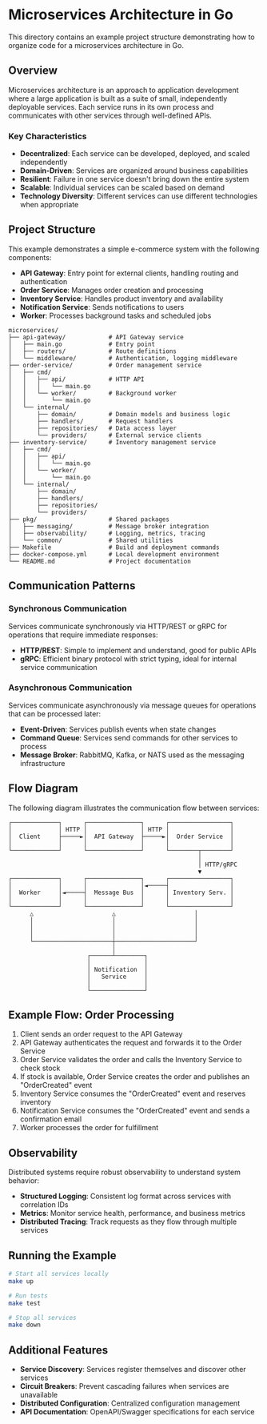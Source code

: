 # Microservices Architecture in Go

This directory contains an example project structure demonstrating how to organize code for a microservices architecture in Go.

## Overview

Microservices architecture is an approach to application development where a large application is built as a suite of small, independently deployable services. Each service runs in its own process and communicates with other services through well-defined APIs.

### Key Characteristics

- **Decentralized**: Each service can be developed, deployed, and scaled independently
- **Domain-Driven**: Services are organized around business capabilities
- **Resilient**: Failure in one service doesn't bring down the entire system
- **Scalable**: Individual services can be scaled based on demand
- **Technology Diversity**: Different services can use different technologies when appropriate

## Project Structure

This example demonstrates a simple e-commerce system with the following components:

- **API Gateway**: Entry point for external clients, handling routing and authentication
- **Order Service**: Manages order creation and processing
- **Inventory Service**: Handles product inventory and availability
- **Notification Service**: Sends notifications to users
- **Worker**: Processes background tasks and scheduled jobs

```
microservices/
├── api-gateway/            # API Gateway service
│   ├── main.go             # Entry point
│   ├── routers/            # Route definitions
│   └── middleware/         # Authentication, logging middleware
├── order-service/          # Order management service
│   ├── cmd/
│   │   ├── api/            # HTTP API
│   │   │   └── main.go
│   │   └── worker/         # Background worker
│   │       └── main.go
│   └── internal/
│       ├── domain/         # Domain models and business logic
│       ├── handlers/       # Request handlers
│       ├── repositories/   # Data access layer
│       └── providers/      # External service clients
├── inventory-service/      # Inventory management service
│   ├── cmd/
│   │   ├── api/
│   │   │   └── main.go
│   │   └── worker/
│   │       └── main.go
│   └── internal/
│       ├── domain/
│       ├── handlers/
│       ├── repositories/
│       └── providers/
├── pkg/                    # Shared packages
│   ├── messaging/          # Message broker integration
│   ├── observability/      # Logging, metrics, tracing
│   └── common/             # Shared utilities
├── Makefile                # Build and deployment commands
├── docker-compose.yml      # Local development environment
└── README.md               # Project documentation
```

## Communication Patterns

### Synchronous Communication

Services communicate synchronously via HTTP/REST or gRPC for operations that require immediate responses:

- **HTTP/REST**: Simple to implement and understand, good for public APIs
- **gRPC**: Efficient binary protocol with strict typing, ideal for internal service communication

### Asynchronous Communication

Services communicate asynchronously via message queues for operations that can be processed later:

- **Event-Driven**: Services publish events when state changes
- **Command Queue**: Services send commands for other services to process
- **Message Broker**: RabbitMQ, Kafka, or NATS used as the messaging infrastructure

## Flow Diagram

The following diagram illustrates the communication flow between services:

```
┌─────────────┐      ┌───────────────┐      ┌─────────────────┐
│             │ HTTP │               │ HTTP │                 │
│  Client     ├─────►│  API Gateway  ├─────►│  Order Service  │
│             │      │               │      │                 │
└─────────────┘      └───────────────┘      └────────┬────────┘
                                                     │
                                                     │ HTTP/gRPC
                                                     ▼
┌─────────────┐      ┌───────────────┐      ┌─────────────────┐
│             │      │               │◄─────┤                 │
│  Worker     │◄─────┤  Message Bus  │      │ Inventory Serv. │
│             │      │               │      │                 │
└─────────────┘      └───────────────┘      └─────────────────┘
      △                      △                      │
      │                      │                      │
      │                      │                      │
      │                      │                      │
      └──────────────────────┼──────────────────────┘
                             │
                      ┌──────┴────────┐
                      │               │
                      │ Notification  │
                      │   Service     │
                      │               │
                      └───────────────┘
```

## Example Flow: Order Processing

1. Client sends an order request to the API Gateway
2. API Gateway authenticates the request and forwards it to the Order Service
3. Order Service validates the order and calls the Inventory Service to check stock
4. If stock is available, Order Service creates the order and publishes an "OrderCreated" event
5. Inventory Service consumes the "OrderCreated" event and reserves inventory
6. Notification Service consumes the "OrderCreated" event and sends a confirmation email
7. Worker processes the order for fulfillment

## Observability

Distributed systems require robust observability to understand system behavior:

- **Structured Logging**: Consistent log format across services with correlation IDs
- **Metrics**: Monitor service health, performance, and business metrics
- **Distributed Tracing**: Track requests as they flow through multiple services

## Running the Example

```bash
# Start all services locally
make up

# Run tests
make test

# Stop all services
make down
```

## Additional Features

- **Service Discovery**: Services register themselves and discover other services
- **Circuit Breakers**: Prevent cascading failures when services are unavailable
- **Distributed Configuration**: Centralized configuration management
- **API Documentation**: OpenAPI/Swagger specifications for each service
